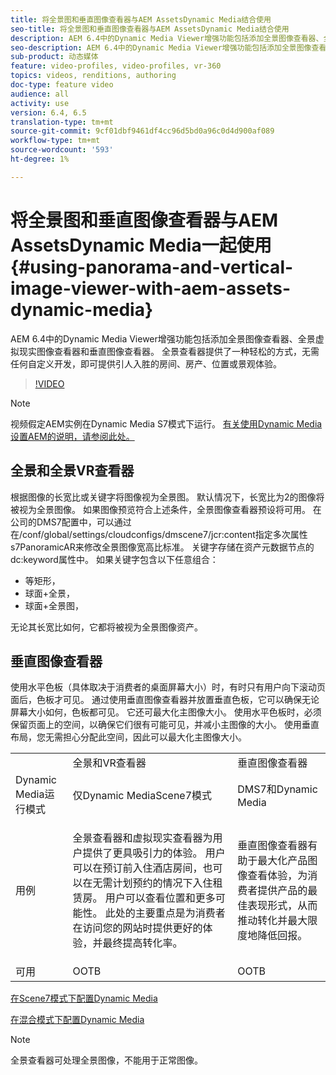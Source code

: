 ```yaml
---
title: 将全景图和垂直图像查看器与AEM AssetsDynamic Media结合使用
seo-title: 将全景图和垂直图像查看器与AEM AssetsDynamic Media结合使用
description: AEM 6.4中的Dynamic Media Viewer增强功能包括添加全景图像查看器、全景虚拟现实图像查看器和垂直图像查看器。 全景查看器提供了一种轻松的方式，无需任何自定义开发，即可提供引人入胜的房间、房产、位置或景观体验。
seo-description: AEM 6.4中的Dynamic Media Viewer增强功能包括添加全景图像查看器、全景虚拟现实图像查看器和垂直图像查看器。 全景查看器提供了一种轻松的方式，无需任何自定义开发，即可提供引人入胜的房间、房产、位置或景观体验。
sub-product: 动态媒体
feature: video-profiles, video-profiles, vr-360
topics: videos, renditions, authoring
doc-type: feature video
audience: all
activity: use
version: 6.4, 6.5
translation-type: tm+mt
source-git-commit: 9cf01dbf9461df4cc96d5bd0a96c0d4d900af089
workflow-type: tm+mt
source-wordcount: '593'
ht-degree: 1%

---
```



# 将全景图和垂直图像查看器与AEM AssetsDynamic Media一起使用{#using-panorama-and-vertical-image-viewer-with-aem-assets-dynamic-media}

AEM 6.4中的Dynamic Media Viewer增强功能包括添加全景图像查看器、全景虚拟现实图像查看器和垂直图像查看器。 全景查看器提供了一种轻松的方式，无需任何自定义开发，即可提供引人入胜的房间、房产、位置或景观体验。

>[!VIDEO](https://video.tv.adobe.com/v/24156/?quality=9&learn=on)

>[!NOTE]
>
>视频假定AEM实例在Dynamic Media S7模式下运行。 [有关使用Dynamic Media设置AEM的说明，请参阅此处。](https://helpx.adobe.com/experience-manager/6-3/assets/using/config-dynamic-fp-14410.html)

## 全景和全景VR查看器

根据图像的长宽比或关键字将图像视为全景图。 默认情况下，长宽比为2的图像将被视为全景图像。 如果图像预览符合上述条件，全景图像查看器预设将可用。 在公司的DMS7配置中，可以通过在/conf/global/settings/cloudconfigs/dmscene7/jcr:content指定多次属性s7PanoramicAR来修改全景图像宽高比标准。 关键字存储在资产元数据节点的dc:keyword属性中。 如果关键字包含以下任意组合：

* 等矩形，
* 球面+全景，
* 球面+全景图，

无论其长宽比如何，它都将被视为全景图像资产。

## 垂直图像查看器

使用水平色板（具体取决于消费者的桌面屏幕大小）时，有时只有用户向下滚动页面后，色板才可见。 通过使用垂直图像查看器并放置垂直色板，它可以确保无论屏幕大小如何，色板都可见。 它还可最大化主图像大小。 使用水平色板时，必须保留页面上的空间，以确保它们很有可能可见，并减小主图像的大小。 使用垂直布局，您无需担心分配此空间，因此可以最大化主图像大小。

<table> 
 <tbody>
  <tr>
   <td> </td>
   <td>全景和VR查看器</td>
   <td>垂直图像查看器</td>
  </tr>
  <tr>
   <td>Dynamic Media运行模式</td>
   <td>仅Dynamic MediaScene7模式</td>
   <td>DMS7和Dynamic Media</td>
  </tr>
  <tr>
   <td>用例</td>
   <td><p>全景查看器和虚拟现实查看器为用户提供了更具吸引力的体验。 用户可以在预订前入住酒店房间，也可以在无需计划预约的情况下入住租赁房。 用户可以查看位置和更多可能性。 此处的主要重点是为消费者在访问您的网站时提供更好的体验，并最终提高转化率。</p> <p> </p> </td> 
   <td><p>垂直图像查看器有助于最大化产品图像查看体验，为消费者提供产品的最佳表现形式，从而推动转化并最大限度地降低回报。</p> <p> </p> </td>
  </tr>
  <tr>
   <td>可用 </td>
   <td>OOTB</td>
   <td>OOTB</td>
  </tr>
 </tbody>
</table>

[在Scene7模式下配置Dynamic Media](https://helpx.adobe.com/experience-manager/6-5/assets/using/config-dms7.html)

[在混合模式下配置Dynamic Media](https://helpx.adobe.com/cn/experience-manager/6-5/assets/using/config-dynamic.html)

>[!NOTE]
>
>全景查看器可处理全景图像，不能用于正常图像。
